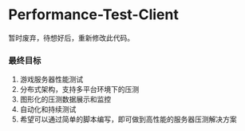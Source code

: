 # Performance-Test-Client
暂时废弃，待想好后，重新修改此代码。 
### 最终目标
1. 游戏服务器性能测试
2. 分布式架构，支持多平台环境下的压测
3. 图形化的压测数据展示和监控
4. 自动化和持续测试
5. 希望可以通过简单的脚本编写，即可做到高性能的服务器压测解决方案
